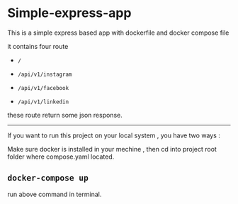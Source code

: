 # Simple-express-app
This is a simple express based app with dockerfile and docker compose file

it contains four route
*     /
*     /api/v1/instagram
*     /api/v1/facebook
*     /api/v1/linkedin

these route return some json response.



---

If you want to run this project on your local system , you have two ways : 

Make sure docker is installed in your mechine , then cd into project root folder where compose.yaml located.
## `docker-compose up` 
run above command in terminal. 
